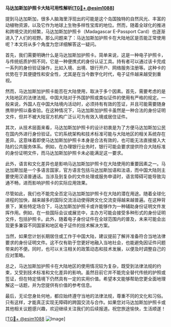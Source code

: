 **马达加斯加护照卡大陆可用性解析[[TG💪+ @esim1088](https://t.me/s/esim1088)]**

提到马达加斯加，很多人脑海里浮现出的可能是这个岛国独特的自然风光、丰富的动植物资源，以及它作为地球上生物多样性宝库的地位。然而，随着全球化的推进和跨境交流的频繁，马达加斯加护照卡（Madagascar E-Passport Card）也逐渐进入了人们的视野。那么问题来了：马达加斯加护照卡在大陆地区是否能正常使用呢？本文将从多个角度为您详细解答这一疑问。

首先，我们需要明确什么是马达加斯加护照卡。简单来说，这是一种电子护照卡，与传统纸质护照不同，它是一种便携式的身份认证工具。持有者可以通过该卡完成一系列的身份验证操作，比如入境、出境、银行开户、网络服务注册等。这种卡的优势在于其便捷性和安全性，尤其是在当今数字化时代，电子证件越来越受到重视。

然而，马达加斯加护照卡能否在大陆使用，取决于多个因素。首先，需要考虑的是大陆地区的法律法规。中国大陆对于外国护照或类似证件的使用有严格的规定。一般来说，外国人在中国大陆境内活动时，必须持有有效的签证，并且可能需要随身携带护照以备查验。在这种情况下，马达加斯加护照卡虽然是一种合法的身份证明文件，但并不被大陆官方机构广泛认可为有效入境或居住证件。

其次，从技术层面来看，马达加斯加护照卡的设计初衷是为了方便马达加斯加公民在国内外进行身份验证。它的系统架构和技术标准可能与大陆地区的相关系统存在差异。这意味着即使马达加斯加护照卡本身是合法有效的，也可能无法直接接入大陆的公共服务体系。例如，在办理银行业务时，银行可能会要求提供符合大陆标准的身份证明文件，而马达加斯加护照卡未必能满足这一要求。

此外，语言和文化差异也是影响马达加斯加护照卡在大陆使用的重要因素之一。马达加斯加是一个多语言国家，官方语言包括马达加斯加语和法语，而中国大陆则主要使用汉语普通话。当涉及到复杂的文件处理或服务申请时，语言障碍可能导致沟通不畅，进而影响护照卡的实际应用效果。

尽管如此，我们也不能完全否定马达加斯加护照卡在大陆的潜在用途。随着全球化进程的加快，越来越多的国际交流活动使得跨文化交流变得越来越普遍。在这种背景下，某些特定场合下，马达加斯加护照卡或许能够作为一种辅助身份证明文件发挥作用。例如，在一些国际会议或展览中，主办方可能会接受多种形式的身份证明文件，包括护照卡。此外，随着电子身份证件在全球范围内的普及，未来可能会出现更多兼容不同国家和地区电子证件的技术解决方案。

当然，如果您计划长期居住或工作于中国大陆，建议提前了解并准备符合当地法律要求的身份证明文件。这不仅有助于您更好地融入当地社会，也能避免因证件问题带来的不便。同时，也可以关注相关的政策动态和技术发展，以便及时调整自己的应对策略。

总之，马达加斯加护照卡在大陆地区的使用情况较为复杂，既受到法律法规的约束，又受到技术标准和文化差异的影响。虽然目前它并不能完全替代传统的护照或签证，但在特定情境下仍然具有一定的实用价值。希望本文能够帮助您更全面地理解这一话题，并为您提供有价值的参考信息。

最后，无论您身处何地，都应始终遵守当地的法律法规，尊重不同的文化和习俗。只有这样，才能真正实现无障碍的跨国交流与合作。如果您对马达加斯加护照卡或其他相关议题感兴趣，欢迎继续关注我们的后续报道。祝您旅途愉快，生活顺遂！

[[TG💪+ @esim1088](https://t.me/s/esim1088) ![Image](https://i.postimg.cc/4NQfJmqS/Snipaste-2025-05-13-00-14-12.png)]